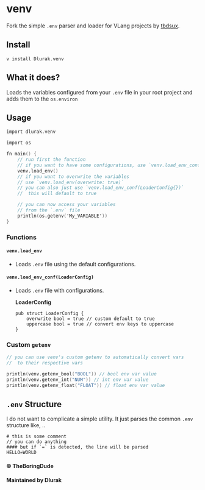 # venv

Fork the simple `.env` parser and loader for VLang projects by [tbdsux](https://github.com/tbdsux/venv).

## Install

```
v install Dlurak.venv
```

## What it does?

Loads the variables configured from your `.env` file in your root project and adds them to the `os.environ`

## Usage

```v
import dlurak.venv

import os

fn main() {
    // run first the function
    // if you want to have some configurations, use `venv.load_env_conf(LoaderConfig)`
    venv.load_env()
    // if you want to overwrite the variables
    // use `venv.load_env(overwrite: true)`
    // you can also just use `venv.load_env_conf(LoaderConfig{})`
    //  this will default to true

    // you can now access your variables
    // from the `.env` file
    println(os.getenv('My_VARIABLE'))
}
```

### Functions

#### `venv.load_env`

- Loads `.env` file using the default configurations.

#### `venv.load_env_conf(LoaderConfig)`

- Loads `.env` file with configurations.

  **LoaderConfig**

  ```
  pub struct LoaderConfig {
      overwrite bool = true // custom default to true
      uppercase bool = true // convert env keys to uppercase
  }
  ```

### Custom `getenv`

```v
// you can use venv's custom getenv to automatically convert vars
//  to their respective vars

println(venv.getenv_bool("BOOL")) // bool env var value
println(venv.getenv_int("NUM")) // int env var value
println(venv.getenv_float("FLOAT")) // float env var value
```

## `.env` Structure

I do not want to complicate a simple utility. It just parses the common `.env` structure like, ..

```
# this is some comment
// you can do anything
#### but if `=` is detected, the line will be parsed
HELLO=WORLD
```

#### &copy; TheBoringDude
#### Maintained by Dlurak
